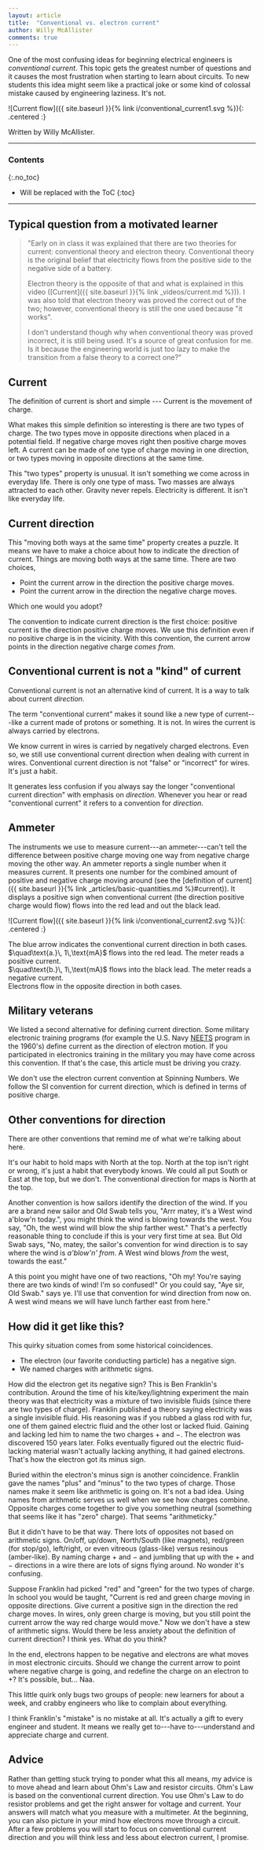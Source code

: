 ```yaml
---
layout: article
title:  "Conventional vs. electron current"
author: Willy McAllister
comments: true
---
```


One of the most confusing ideas for beginning electrical engineers is *conventional current*. This topic gets the greatest number of questions and it causes the most frustration when starting to learn about circuits. To new students this idea might seem like a practical joke or some kind of colossal mistake caused by engineering laziness. It's not. 

![Current flow]({{ site.baseurl }}{% link i/conventional_current1.svg %}){: .centered :}

Written by Willy McAllister.

----

### Contents
{:.no_toc}

* Will be replaced with the ToC
{:toc}

---- 

## Typical question from a motivated learner

>"Early on in class it was explained that there are two theories for current: conventional theory and electron theory. Conventional theory is the original belief that electricity flows from the positive side to the negative side of a battery. 
>
>Electron theory is the opposite of that and what is explained in this video ([Current]({{ site.baseurl }}{% link _videos/current.md %})). I was also told that electron theory was proved the correct out of the two; however, conventional theory is still the one used because "it works". 
>
>I don't understand though why when conventional theory was proved incorrect, it is still being used. It's a source of great confusion for me. Is it because the engineering world is just too lazy to make the transition from a false theory to a correct one?"

## Current

The definition of current is short and simple --- Current is the movement of charge.

What makes this simple definition so interesting is there are two types of charge. The two types move in opposite directions when placed in a potential field. If negative charge moves right then positive charge moves left. A current can be made of one type of charge moving in one direction, or two types moving in opposite directions at the same time. 
 
This "two types" property is unusual. It isn't something we come across in everyday life. There is only one type of mass. Two masses are always attracted to each other. Gravity never repels. Electricity is different. It isn't like everyday life. 

## Current direction

This "moving both ways at the same time" property creates a puzzle. It means we have to make a choice about how to indicate the direction of current. Things are moving both ways at the same time. There are two choices,

* Point the current arrow in the direction the positive charge moves.
* Point the current arrow in the direction the negative charge moves.

Which one would you adopt?

The convention to indicate current direction is the first choice: positive current is the direction positive charge moves. We use this definition even if no positive charge is in the vicinity. With this convention, the current arrow points in the direction negative charge *comes from*. 

## Conventional current is not a "kind" of current

Conventional current is not an alternative kind of current. It is a way to talk about current *direction*. 

The term "conventional current" makes it sound like a new type of current---like a current made of protons or something. It is not. In wires the current is always carried by electrons. 

We know current in wires is carried by negatively charged electrons. Even so, we still use conventional current direction when dealing with current in wires. Conventional current direction is not "false" or "incorrect" for wires. It's just a habit.

It generates less confusion if you always say the longer "conventional current direction" with emphasis on *direction*. Whenever you hear or read "conventional current" it refers to a convention for *direction*.

## Ammeter

The instruments we use to measure current---an ammeter---can't tell the difference between positive charge moving one way from negative charge moving the other way. An ammeter reports a single number when it measures current. It presents one number for the combined amount of positive and negative charge moving around (see the [definition of current]({{ site.baseurl }}{% link _articles/basic-quantities.md %}#current)). It displays a positive sign when conventional current (the direction positive charge would flow) flows into the red lead and out the black lead.

![Current flow]({{ site.baseurl }}{% link i/conventional_current2.svg %}){: .centered :}
<p class="caption">The blue arrow indicates the conventional current direction in both cases.<br>$\quad\text{a.}\, 1\,\text{mA}$ flows into the red lead. The meter reads a positive current.<br>$\quad\text{b.}\, 1\,\text{mA}$ flows into the black lead. The meter reads a negative current.<br>Electrons flow in the opposite direction in both cases.</p>


## Military veterans

We listed a second alternative for defining current direction. Some military electronic training programs (for example the U.S. Navy [NEETS](https://www.hnsa.org/resources/manuals-documents/2575-2/) program in the 1960's) define current as the direction of electron motion. If you participated in electronics training in the military you may have come across this convention. If that's the case, this article must be driving you crazy.

We don't use the electron current convention at Spinning Numbers. We follow the SI convention for current direction, which is defined in terms of positive charge.

## Other conventions for direction

There are other conventions that remind me of what we're talking about here.

It's our habit to hold maps with North at the top. North at the top isn't right or wrong, it's just a habit that everybody knows. We could all put South or East at the top, but we don't. The conventional direction for maps is North at the top.

Another convention is how sailors identify the direction of the wind. If you are a brand new sailor and Old Swab tells you, "Arrr matey, it's a West wind a'blow'n today.", you might think the wind is blowing towards the west. You say, "Oh, the west wind will blow the ship farther west." That's a perfectly reasonable thing to conclude if this is your very first time at sea. But Old Swab says, "No, matey, the sailor's convention for wind direction is to say where the wind is *a'blow'n' from*. A West wind blows *from* the west, towards the east." 

A this point you might have one of two reactions, "Oh my! You're saying there are two kinds of wind! I'm so confused!" Or you could say, "Aye sir, Old Swab." says ye. I'll use that convention for wind direction from now on. A west wind means we will have lunch farther east from here."

## How did it get like this?

This quirky situation comes from some historical coincidences.

* The electron (our favorite conducting particle) has a negative sign.
* We named charges with arithmetic signs.

How did the electron get its negative sign? This is Ben Franklin's contribution. Around the time of his kite/key/lightning experiment the main theory was that electricity was a mixture of two invisible fluids (since there are two types of charge). Franklin published a theory saying electricity was a single invisible fluid. His reasoning was if you rubbed a glass rod with fur, one of them gained electric fluid and the other lost or lacked fluid. Gaining and lacking led him to name the two charges $+$ and $-$. The electron was discovered $150$ years later. Folks eventually figured out the electric fluid-lacking material wasn't actually lacking anything, it had gained electrons. That's how the electron got its minus sign.

Buried within the electron's minus sign is another coincidence. Franklin gave the names "plus" and "minus" to the two types of charge. Those names make it seem like arithmetic is going on. It's not a bad idea. Using names from arithmetic serves us well when we see how charges combine. Opposite charges come together to give you something neutral (something that seems like it has "zero" charge). That seems "arithmeticky." 

But it didn't have to be that way. There lots of opposites not based on arithmetic signs. On/off, up/down, North/South (like magnets), red/green (for stop/go), left/right, or even vitreous (glass-like) versus resinous (amber-like). By naming charge $+$ and $-$ and jumbling that up with the $+$ and $-$ directions in a wire there are lots of signs flying around. No wonder it's confusing.

Suppose Franklin had picked "red" and "green" for the two types of charge. In school you would be taught, "Current is red and green charge moving in opposite directions. Give current a positive sign in the direction the red charge moves. In wires, only green charge is moving, but you still point the current arrow the way red charge would move." Now we don't have a stew of arithmetic signs. Would there be less anxiety about the definition of current direction? I think yes. What do you think? 

In the end, electrons happen to be negative and electrons are what moves in most electronic circuits. Should we change the current arrow to point where negative charge is going, and redefine the charge on an electron to $+$? It's possible, but... Naa. 

This little quirk only bugs two groups of people: new learners for about a week, and crabby engineers who like to complain about everything.

I think Franklin's "mistake" is no mistake at all. It's actually a gift to every engineer and student. It means we really get to---have to---understand and appreciate charge and current.  

## Advice

Rather than getting stuck trying to ponder what this all means, my advice is to move ahead and learn about Ohm's Law and resistor circuits. Ohm's Law is based on the conventional current direction. You use Ohm's Law to do resistor problems and get the right answer for voltage and current. Your answers will match what you measure with a multimeter. At the beginning, you can also picture in your mind how electrons move through a circuit. After a few problems you will start to focus on conventional current direction and you will think less and less about electron current, I promise.  
